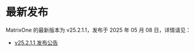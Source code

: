 # **最新发布**

MatrixOne 的最新版本为 v25.2.1.1，发布于 2025 年 05 月 08 日，详情请见：  

* [v25.2.1.1 发布公告](../Release-Notes/v25.2.1.1.md)
